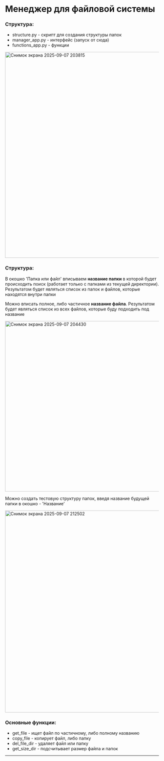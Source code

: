 # Менеджер для файловой системы


### Структура:

- structure.py - скрипт для создания структуры папок
- manager_app.py - интерфейс (запуск от сюда)
- functions_app.py - функции
  
<img width="1261" height="675" alt="Снимок экрана 2025-09-07 203815" src="https://github.com/user-attachments/assets/a5b8c6d3-23da-4ffe-ba22-9770de763f73" />


### Структура:
В окошко 'Папка или файл' вписываем **название папки** в которой будет происходить поиск (работает только с папками 
из текущей директории). Результатом будет являться список из папок и файлов, которые находятся внутри папки

Можно вписать полное, либо частичное **название файла**. Результатом будет являться список из всех файлов, которые буду 
подходить под название

<img width="1004" height="559" alt="Снимок экрана 2025-09-07 204430" src="https://github.com/user-attachments/assets/d7f55bf4-6438-47bc-9fef-f3972a62ea22" />

Можно создать тестовую структуру папок, введя название будущей папки в окошко - 'Название'

<img width="1260" height="662" alt="Снимок экрана 2025-09-07 212502" src="https://github.com/user-attachments/assets/1dd5f1e4-d525-495a-b55e-df3079b84d8c" />

### Основные функции:

- get_file - ищет файл по частичному, либо полному названию
- copy_file - копирует файл, либо папку
- del_file_dir - удаляет файл или папку
- get_size_dir - подсчитывает размер файла и папок

***
  

